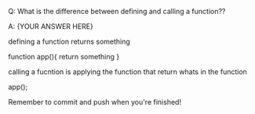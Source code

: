 Q: What is the difference between defining and calling a function??

A: {YOUR ANSWER HERE}

defining a function returns something 

function app(){
    return something
}

calling a fucntion is applying the function that return whats in  the function

app();



Remember to commit and push when you're finished!